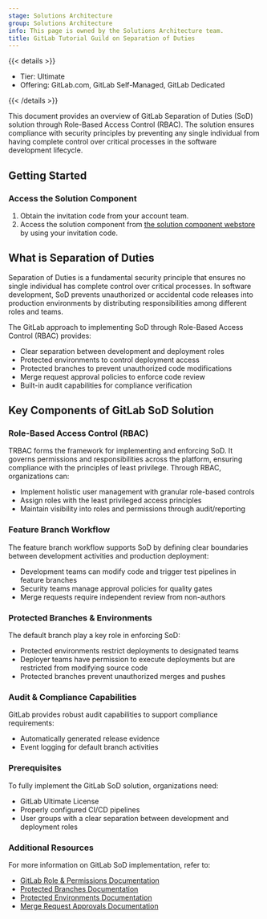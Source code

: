 ```yaml
---
stage: Solutions Architecture
group: Solutions Architecture
info: This page is owned by the Solutions Architecture team.
title: GitLab Tutorial Guild on Separation of Duties
---
```


{{< details >}}

- Tier: Ultimate
- Offering: GitLab.com, GitLab Self-Managed, GitLab Dedicated

{{< /details >}}

This document provides an overview of GitLab Separation of Duties (SoD) solution through Role-Based Access Control (RBAC). The solution ensures compliance with security principles by preventing any single individual from having complete control over critical processes in the software development lifecycle.

## Getting Started

### Access the Solution Component

1. Obtain the invitation code from your account team.
1. Access the solution component from [the solution component webstore](https://cloud.gitlab-accelerator-marketplace.com) by using your invitation code.

## What is Separation of Duties 

Separation of Duties is a fundamental security principle that ensures no single individual has complete control over critical processes. In software development, SoD prevents unauthorized or accidental code releases into production environments by distributing responsibilities among different roles and teams.

The GitLab approach to implementing SoD through Role-Based Access Control (RBAC) provides:

- Clear separation between development and deployment roles
- Protected environments to control deployment access
- Protected branches to prevent unauthorized code modifications
- Merge request approval policies to enforce code review
- Built-in audit capabilities for compliance verification

## Key Components of GitLab SoD Solution

### Role-Based Access Control (RBAC)

TRBAC forms the framework for implementing and enforcing SoD. It governs permissions and responsibilities across the platform, ensuring compliance with the principles of least privilege. Through RBAC, organizations can:

- Implement holistic user management with granular role-based controls
- Assign roles with the least privileged access principles
- Maintain visibility into roles and permissions through audit/reporting

### Feature Branch Workflow

The feature branch workflow supports SoD by defining clear boundaries between development activities and production deployment:

- Development teams can modify code and trigger test pipelines in feature branches
- Security teams manage approval policies for quality gates
- Merge requests require independent review from non-authors

### Protected Branches & Environments

The default branch play a key role in enforcing SoD:

- Protected environments restrict deployments to designated teams
- Deployer teams have permission to execute deployments but are restricted from modifying source code
- Protected branches prevent unauthorized merges and pushes

### Audit & Compliance Capabilities

GitLab provides robust audit capabilities to support compliance requirements:

- Automatically generated release evidence
- Event logging for default branch activities

### Prerequisites 

To fully implement the GitLab SoD solution, organizations need:

- GitLab Ultimate License
- Properly configured CI/CD pipelines
- User groups with a clear separation between development and deployment roles

### Additional Resources

For more information on GitLab SoD implementation, refer to:

- [GitLab Role & Permissions Documentation](../../user/permissions.md)
- [Protected Branches Documentation](../../user/project/repository/branches/protected.md)
- [Protected Environments Documentation](../../ci/environments/protected_environments.md)
- [Merge Request Approvals Documentation](../../user/project/merge_requests/approvals/_index.md)
